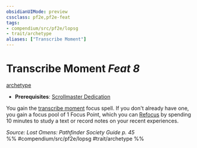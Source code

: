 ```yaml
---
obsidianUIMode: preview
cssclass: pf2e,pf2e-feat
tags:
- compendium/src/pf2e/lopsg
- trait/archetype
aliases: ["Transcribe Moment"]
---
```

# Transcribe Moment  *Feat 8*  
[archetype](archetype.md "Archetype Feat Trait")  

- **Prerequisites**: [Scrollmaster Dedication](scrollmaster-dedication-locg.md)

You gain the [transcribe moment](Reference/Compendium/Spells/transcribe-moment-lopsg.md) focus spell. If you don't already have one, you gain a focus pool of 1 Focus Point, which you can [Refocus](refocus.md) by spending 10 minutes to study a text or record notes on your recent experiences.

*Source: Lost Omens: Pathfinder Society Guide p. 45*  
%% #compendium/src/pf2e/lopsg #trait/archetype %%